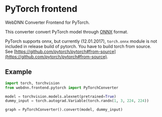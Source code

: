 # PyTorch frontend

WebDNN Converter Frontend for PyTorch.

This converter convert PyTorch model through [ONNX](http://onnx.ai/) format.

PyTorch supports onnx, but currently (12.01.2017), `torch.onnx` module is not included in release build of pytorch. 
You have to build torch from source. See [https://github.com/pytorch/pytorch#from-source](https://github.com/pytorch/pytorch#from-source).

## Example

```python
import torch, torchvision
from webdnn.frontend.pytorch import PyTorchConverter

model = torchvision.models.alexnet(pretrained=True)
dummy_input = torch.autograd.Variable(torch.randn(1, 3, 224, 224))

graph = PyTorchConverter().convert(model, dummy_input)
```
